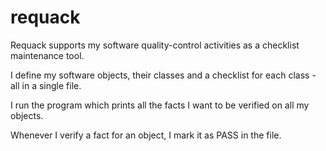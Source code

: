 # requack
Requack supports my software quality-control activities as a checklist maintenance tool.

I define my software objects, their classes and a checklist for each class - all in a single file.

I run the program which prints all the facts I want to be verified on all my objects.

Whenever I verify a fact for an object, I mark it as PASS in the file.


